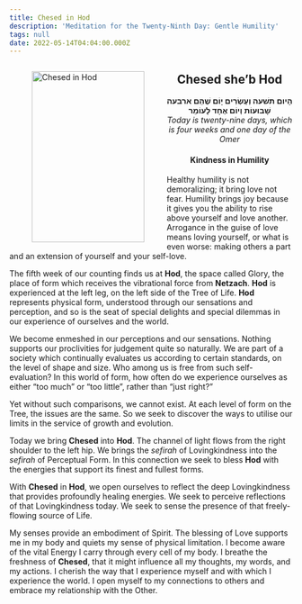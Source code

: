 ```yaml
---
title: Chesed in Hod
description: 'Meditation for the Twenty-Ninth Day: Gentle Humility'
tags: null
date: 2022-05-14T04:04:00.000Z
---
```

<a href="https://www.chabad.org/holidays/sefirah/omer-count_cdo/jewish/Count-the-Omer.htm">
<i class="fa fa-file" aria-hidden="true"></i></a>

<figure style='float: left'>
 <a href='/posts/img/freedom/week5/5.1-Chesed_in_Hod.png' target="_blank">
   <img src='/posts/img/freedom/week5/5.1-Chesed_in_Hod_s.png' alt='Chesed in Hod' width='200' height='304' />
 </a>
</figure>

<div style="text-align:center">
<h2>Chesed she’b Hod</h2>
<span dir="rtl"><b>הָיום תשׁעה וְעֶשְׂרִים יָוֹם שֶׁהֵם ארבעה שָׁבוּעוֹת וְיוֹם אֶחָד לָעוֹמֵר</b></span>
<br />
<i>ֹToday is twenty-nine days, which is four weeks and one day of the Omer</i>
</p>

<h4>Kindness in Humility</h4>

</div>

<div class="abstract">

Healthy humility is not demoralizing; it bring love not fear. Humility brings joy because it gives you the ability to rise above yourself and love another. Arrogance in the guise of love means loving yourself, or what is even worse: making others a part and an extension of yourself and your self-love.

</div>

The fifth week of our counting finds us at **Hod**, the space called Glory, the place of form which receives the vibrational force from **Netzach**. **Hod** is experienced at the left leg, on the left side of the Tree of Life. **Hod** represents physical form, understood through our sensations and perception, and so is the seat of special delights and special dilemmas in our experience of ourselves and the world.

We become enmeshed in our perceptions and our sensations. Nothing supports our proclivities for judgement quite so naturally. We are part of a society which continually evaluates us according to certain standards, on the level of shape and size. Who among us is free from such self-evaluation? In this world of form, how often do we experience ourselves as either “too much” or “too little”, rather than “just right?”

Yet without such comparisons, we cannot exist. At each level of form on the Tree, the issues are the same. So we seek to discover the ways to utilise our limits in the service of growth and evolution.

Today we bring **Chesed** into **Hod**. The channel of light flows from the right shoulder to the left hip. We brings the _sefirah_ of Lovingkindness into the _sefirah_ of Perceptual Form. In this connection we seek to bless **Hod** with the energies that support its finest and fullest forms.

With **Chesed** in **Hod**, we open ourselves to reflect the deep Lovingkindness that provides profoundly healing energies. We seek to perceive reflections of that Lovingkindness today. We seek to sense the presence of that freely-flowing source of Life.

<div class="abstract">

My senses provide an embodiment of Spirit. The blessing of Love supports me in my body and quiets my sense of physical limitation. I become aware of the vital Energy I carry through every cell of my body. I breathe the freshness of **Chesed**, that it might influence all my thoughts, my words, and my actions. I cherish the way that I experience myself and with which I experience the world. I open myself to my connections to others and embrace my relationship with the Other.

</div>
